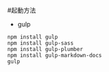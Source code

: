 #起動方法
* gulp
```
npm install gulp
npm install gulp-sass
npm install gulp-plumber
npm install gulp-markdown-docs
gulp
```
